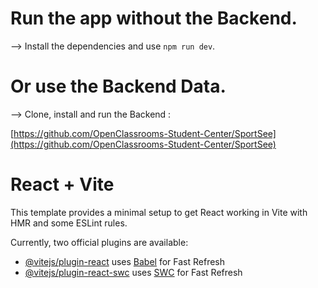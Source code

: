 
# Run the app without the Backend.

--> Install the dependencies and use `npm run dev`.

# Or use the Backend Data.

--> Clone, install and run the Backend :

[https://github.com/OpenClassrooms-Student-Center/SportSee](https://github.com/OpenClassrooms-Student-Center/SportSee)

# React + Vite

This template provides a minimal setup to get React working in Vite with HMR and some ESLint rules.

Currently, two official plugins are available:

- [@vitejs/plugin-react](https://github.com/vitejs/vite-plugin-react/blob/main/packages/plugin-react/README.md) uses [Babel](https://babeljs.io/) for Fast Refresh
- [@vitejs/plugin-react-swc](https://github.com/vitejs/vite-plugin-react-swc) uses [SWC](https://swc.rs/) for Fast Refresh
